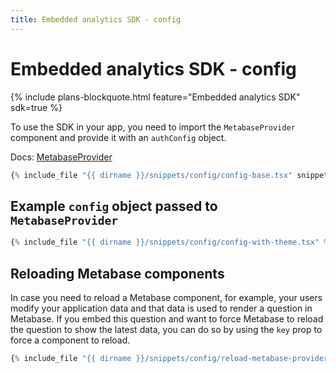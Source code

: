 ```yaml
---
title: Embedded analytics SDK - config
---
```


# Embedded analytics SDK - config

{% include plans-blockquote.html feature="Embedded analytics SDK" sdk=true %}

To use the SDK in your app, you need to import the `MetabaseProvider` component and provide it with an `authConfig` object.

Docs: [MetabaseProvider](./api/MetabaseProvider.html)

```typescript
{% include_file "{{ dirname }}/snippets/config/config-base.tsx" snippet="example" %}
```

## Example `config` object passed to `MetabaseProvider`

```typescript
{% include_file "{{ dirname }}/snippets/config/config-with-theme.tsx" %}
```

## Reloading Metabase components

In case you need to reload a Metabase component, for example, your users modify your application data and that data is used to render a question in Metabase. If you embed this question and want to force Metabase to reload the question to show the latest data, you can do so by using the `key` prop to force a component to reload.

```typescript
{% include_file "{{ dirname }}/snippets/config/reload-metabase-provider.tsx" snippet="example" %}
```
